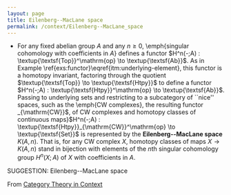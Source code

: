 ```yaml
---
layout: page
title: Eilenberg--MacLane space
permalink: /context/Eilenberg--MacLane_space
---
```

-  For any fixed abelian group $A$ and any $n \geq 0$, \emph{singular cohomology with coefficients in $A$} defines a functor $H^n(-;A) : \textup{\textsf{Top}}^\mathrm{op} \to \textup{\textsf{Ab}}$. As in Example \ref{exs:functor}\eqref{itm:underlying-element}, this functor is a homotopy invariant, factoring through the quotient $\textup{\textsf{Top}} \to \textup{\textsf{Htpy}}$ to define a functor $H^n(-;A) : \textup{\textsf{Htpy}}^\mathrm{op} \to \textup{\textsf{Ab}}$. Passing to underlying sets and restricting to a subcategory of ``nice'' spaces, such as the \emph{CW complexes}, the resulting functor _{\mathrm{CW}}$, of CW complexes and homotopy classes of continuous maps}$H^n(-;A) : \textup{\textsf{Htpy}}_{\mathrm{CW}}^\mathrm{op} \to \textup{\textsf{Set}}$ is represented by the **Eilenberg--MacLane space** $K(A,n)$. That is, for any CW complex $X$, homotopy classes of maps $X \to K(A,n)$ stand in bijection with elements of the $n$th singular cohomology group  $H^n(X;A)$ of $X$ with coefficients in $A$.

SUGGESTION: Eilenberg--MacLane space

From [Category Theory in Context](https://mathgloss.github.io/MathGloss/context.html)